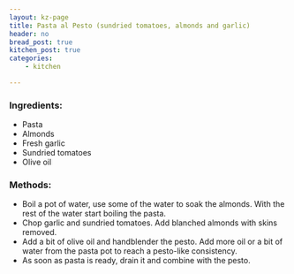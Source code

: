 ```yaml
---
layout: kz-page
title: Pasta al Pesto (sundried tomatoes, almonds and garlic)
header: no
bread_post: true
kitchen_post: true
categories:
    - kitchen

---
```


### Ingredients:

* Pasta
* Almonds
* Fresh garlic
* Sundried tomatoes
* Olive oil


### Methods:

* Boil a pot of water, use some of the water to soak the almonds. With the rest of the water start boiling the pasta.
* Chop garlic and sundried tomatoes. Add blanched almonds with skins removed.
* Add a bit of olive oil and handblender the pesto. Add more oil or a bit of water from the pasta pot to reach a pesto-like consistency.
* As soon as pasta is ready, drain it and combine with the pesto.